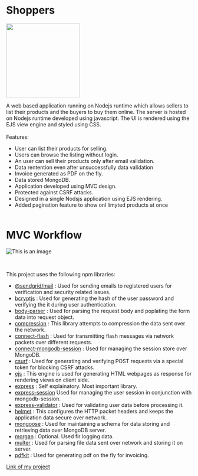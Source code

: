 # Shoppers

<img src=https://nodejs.org/static/images/logos/nodejs-new-pantone-black.svg width="200" />

<br>

A web based application running on Nodejs runtime which allows sellers to list their products and the buyers to buy them online. The server is hosted on Nodejs runtime developed using javascript. The UI is rendered using the EJS view engine and styled using CSS.
<br><br>
Features:
<br>
* User can list their products for selling.
* Users can browse the listing without login.
* An user can sell their products only after email validation.
* Data rentention even after unsuccessfully data validation 
* Invoice generated as PDF on the fly.
* Data stored MongoDB.
* Application developed using MVC design.
* Protected against CSRF attacks.
* Designed in a single Nodsjs application using EJS rendering.
* Added pagination feature to show onl limyted products at once
<br><br>

<h1>MVC Workflow</h1>

![This is an image](https://www.codeproject.com/KB/java/879896/mvc_role_diagram-r-700.png)

<!---
The application should be running at [heroku](https://sellout-products.herokuapp.com/).
--->




<br>

This project uses the following npm libraries:
* [@sendgrid/mail](https://www.npmjs.com/package/@sendgrid/mail) : Used for sending emails to registered users for verification and security related issues.
* [bcryptjs](https://www.npmjs.com/package/bcryptjs) : Used for generating the hash of the user password and verifying the it during user authentication.
* [body-parser](https://www.npmjs.com/package/body-parser) : Used for parsing the request body and poplating the form data into request object.
* [compression](https://www.npmjs.com/package/compression) : This library attempts to compression the data sent over the network.
* [connect-flash](https://www.npmjs.com/package/connect-flash) : Used for transmitting flash messages via network packets over different requests.
* [connect-mongodb-session](https://www.npmjs.com/package/connect-mongodb-session) : Used for managing the session store over MongoDB.
* [csurf](https://www.npmjs.com/package/csurf) : Used for generating and verifying POST requests via a special token for blocking CSRF attacks.
* [ejs](https://www.npmjs.com/package/ejs) : This engine is used for generating HTML webpages as response for rendering views on client side.
* [express](https://www.npmjs.com/package/express) : Self explainatory. Most important library. 
* [express-session](https://www.npmjs.com/package/express-session) Used for managing the user session in conjunction with mongodb-session.
* [express-validator](https://www.npmjs.com/package/express-validator) : Used for validating user data before processing it.
* [helmet](https://www.npmjs.com/package/helmet) : This configures the HTTP packet headers and keeps the application data secure over network.
* [mongoose](https://www.npmjs.com/package/mongoose) : Used for maintaining a schema for data storing and retrieving data over MongoDB server.
* [morgan](https://www.npmjs.com/package/morgan) : Optional. Used fir logging data.
* [multer](https://www.npmjs.com/package/multer) : Used for parsing file data sent over network and storing it on server.
* [pdfkit](https://www.npmjs.com/package/pdfkit) : Used for generating pdf on the fly for invoicing.
<!-- * [socket.io](https://www.npmjs.com/package/socket.io) : Used for implementing the P2P messaging logic and sending data from server to client in real time. -->
<!-- * [stripe](https://www.npmjs.com/package/stripe) : Used for integrating payment gateway with Sellout. -->


[Link of my project](https://shoppers-alpha.herokuapp.com/)
